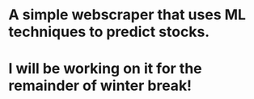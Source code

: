 # A simple webscraper that uses ML techniques to predict stocks. 
# I will be working on it for the remainder of winter break!

